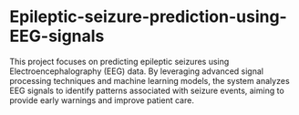 # Epileptic-seizure-prediction-using-EEG-signals
This project focuses on predicting epileptic seizures using Electroencephalography (EEG) data. By leveraging advanced signal processing techniques and machine learning models, the system analyzes EEG signals to identify patterns associated with seizure events, aiming to provide early warnings and improve patient care.

